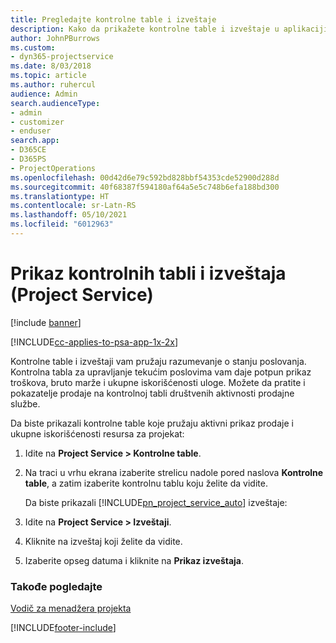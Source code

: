 ```yaml
---
title: Pregledajte kontrolne table i izveštaje
description: Kako da prikažete kontrolne table i izveštaje u aplikaciji Project Service
author: JohnPBurrows
ms.custom:
- dyn365-projectservice
ms.date: 8/03/2018
ms.topic: article
ms.author: ruhercul
audience: Admin
search.audienceType:
- admin
- customizer
- enduser
search.app:
- D365CE
- D365PS
- ProjectOperations
ms.openlocfilehash: 00d42d6e79c592bd828bbf54353cde52900d288d
ms.sourcegitcommit: 40f68387f594180af64a5e5c748b6efa188bd300
ms.translationtype: HT
ms.contentlocale: sr-Latn-RS
ms.lasthandoff: 05/10/2021
ms.locfileid: "6012963"
---
```

# <a name="view-dashboards-and-reports-project-service"></a>Prikaz kontrolnih tabli i izveštaja (Project Service)

[!include [banner](../includes/psa-now-project-operations.md)]

[!INCLUDE[cc-applies-to-psa-app-1x-2x](../includes/cc-applies-to-psa-app-1x-2x.md)]

Kontrolne table i izveštaji vam pružaju razumevanje o stanju poslovanja. Kontrolna tabla za upravljanje tekućim poslovima vam daje potpun prikaz troškova, bruto marže i ukupne iskorišćenosti uloge. Možete da pratite i pokazatelje prodaje na kontrolnoj tabli društvenih aktivnosti prodajne službe.  
  
 Da biste prikazali kontrolne table koje pružaju aktivni prikaz prodaje i ukupne iskorišćenosti resursa za projekat:  
  
1. Idite na **Project Service > Kontrolne table**.  
  
2. Na traci u vrhu ekrana izaberite strelicu nadole pored naslova **Kontrolne table**, a zatim izaberite kontrolnu tablu koju želite da vidite.  
  
   Da biste prikazali [!INCLUDE[pn_project_service_auto](../includes/pn-project-service-auto.md)] izveštaje:  
  
3. Idite na **Project Service > Izveštaji**.  
  
4. Kliknite na izveštaj koji želite da vidite.  
  
5. Izaberite opseg datuma i kliknite na **Prikaz izveštaja**.  
  
### <a name="see-also"></a>Takođe pogledajte  
 [Vodič za menadžera projekta](../psa/project-manager-guide.md)


[!INCLUDE[footer-include](../includes/footer-banner.md)]